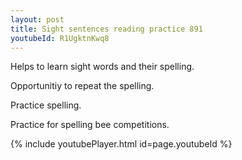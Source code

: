```yaml
---
layout: post
title: Sight sentences reading practice 891
youtubeId: R1UgktnKwq8
---
```

 
 
Helps to learn sight words and their spelling.

Opportunitiy to repeat the spelling. 

Practice spelling. 
 
Practice for spelling bee competitions. 
 
{% include youtubePlayer.html id=page.youtubeId %}
 
 
